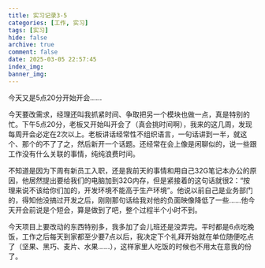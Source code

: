 ```yaml
---
title: 实习记录3-5
categories: [工作, 实习]
tags: [实习]
hide: false
archive: true
comment: false
date: 2025-03-05 22:57:45
index_img:
banner_img:
---
```


今天又是5点20分开始开会……

<!-- more -->

今天要改需求，经理还叫我抓紧时间、争取把另一个模块也做一点，真是特别的忙。下午5点20分，老板又开始叫开会了（真会挑时间啊），我来的这几周，发现每周开会必定在2次以上。老板讲话经常性不组织语言，一句话讲到一半，就这个、那个的不了了之，然后新开一个话题。还经常在会上像是闲聊似的，说一些跟工作没有什么关联的事情，纯纯浪费时间。

不知道是因为下周有新员工入职，还是我前天的事情和用自己32G笔记本办公的原因，他居然提出要给我们的电脑加到32G内存，但是紧接着的这句话就很2：“按理来说不该给你们加的，开发环境不能高于生产环境”。他说以前自己是业务部门的，得知他没搞过开发之后，刚刚那句话给我对他的负面映像降低了一些……他今天开会前说是个短会，算是做到了吧，整个过程半个小时不到。

今天项目上要改动的东西特别多，我多加了会儿班还是没弄完。平时都是6点吃晚饭，工作之后每天到家都至少要7点以后，我决定下个礼拜开始就在单位随便吃点了（坚果、黑巧、麦片、水果……），这样家里人吃饭的时候也不用太在意我的份了。
